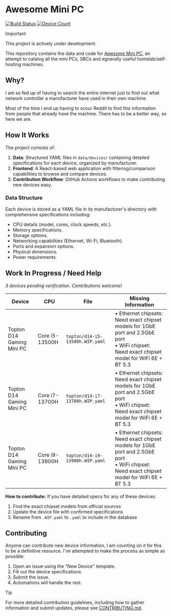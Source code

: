 # Awesome Mini PC
[![Build Status](https://github.com/monstermuffin/awesome-mini-pcs/actions/workflows/build-deploy.yml/badge.svg)](https://github.com/monstermuffin/awesome-mini-pcs/actions/workflows/build-deploy.yml)
[![Device Count](https://img.shields.io/badge/dynamic/json?url=https%3A%2F%2Fawesomeminipc.com%2Fstats.json&query=%24.deviceCount&label=devices&color=blue)](https://github.com/monstermuffin/awesome-mini-pcs/tree/main/data/devices)

> [!IMPORTANT]  
> This project is actively under development.

This repository contains the data and code for [Awesome Mini PC](https://awesomeminipc.com), an attempt to catalog all the mini PCs, SBCs and egnerally useful homelab/self-hosting machines.

## Why?
I am so fed up of having to search the entire internet just to find out what network controller a manufacturer have used in their own machine.

Most of the time I end up having to scour Reddit to find this information from people that already have the machine. There has to be a better way, so here we are.

## How It Works
The project consists of:

1. **Data**: Structured YAML files in `data/devices/` containing detailed specifications for each device, organized by manufacturer.
2. **Frontend**: A React-based web application with filtering/comparison capabilities to browse and compare devices.
3. **Contribution Workflow**: GitHub Actions workflows to make contributing new devices easy.

### Data Structure
Each device is stored as a YAML file in its manufacturer's directory with comprehensive specifications including:
- CPU details (model, cores, clock speeds, etc.).
- Memory specifications.
- Storage options.
- Networking capabilities (Ethernet, Wi-Fi, Bluetooth).
- Ports and expansion options.
- Physical dimensions.
- Power requirements.

<!-- WIP_DEVICES_START -->
## Work In Progress / Need Help

*3 devices pending verification. Contributions welcome!*

| Device | CPU | File | Missing Information |
|--------|-----|------|--------------------|
| Topton D14 Gaming Mini PC | Core i5-13500H | `topton/d14-i5-13500h.WIP.yaml` | • Ethernet chipsets: Need exact chipset models for 1GbE port and 2.5GbE port<br>• WiFi chipset: Need exact chipset model for WiFi 6E + BT 5.3 |
| Topton D14 Gaming Mini PC | Core i7-13700H | `topton/d14-i7-13700h.WIP.yaml` | • Ethernet chipsets: Need exact chipset models for 1GbE port and 2.5GbE port<br>• WiFi chipset: Need exact chipset model for WiFi 6E + BT 5.3 |
| Topton D14 Gaming Mini PC | Core i9-13900H | `topton/d14-i9-13900h.WIP.yaml` | • Ethernet chipsets: Need exact chipset models for 1GbE port and 2.5GbE port<br>• WiFi chipset: Need exact chipset model for WiFi 6E + BT 5.3 |

**How to contribute:** If you have detailed specs for any of these devices:
1. Find the exact chipset models from official sources
2. Update the device file with confirmed specifications  
3. Rename from `.WIP.yaml` to `.yaml` to include in the database

<!-- WIP_DEVICES_END -->

## Contributing
Anyone can contribute new device information, I am counting on it for this to be a definitive resource. I've attempted to make the process as simple as possible:

1. Open an issue using the "New Device" template.
2. Fill out the device specifications.
3. Submit the issue.
4. Automations will handle the rest.

> [!TIP]
> For more detailed contribution guidelines, including how to gather information and submit updates, please see [CONTRIBUTING.md](CONTRIBUTING.md).

